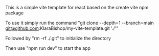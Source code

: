 This is a simple vite template for react based on the create vite npm package

To use it simply run the command "git clone --depth=1 --branch=main git@github.com:KlaraBishop/my-vite-template.git './'" 

Followed by "rm -rf ./.git" to initialize the directory

Then use "npm run dev" to start the app

